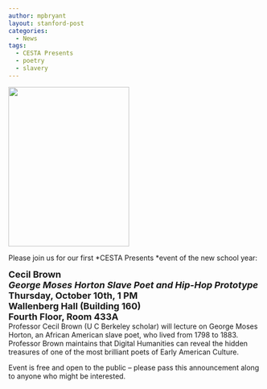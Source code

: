 ```yaml
---
author: mpbryant
layout: stanford-post
categories:
  - News
tags:
  - CESTA Presents
  - poetry
  - slavery
---
```

[<img class="aligncenter size-full wp-image-663" title="TheBlackBardPoster_3" src="https://cesta.stanford.edu/wp-content/uploads/2013/10/TheBlackBardPoster_3.png" alt="" width="240" height="317" />][1]

Please join us for our first *CESTA Presents *event of the new school year:

<div>
  <span style="font-size: large;"><strong>Cecil Brown<br /> <em>George Moses Horton Slave Poet and Hip-Hop Prototype</em></strong><br /> </span>
</div>

<div>
  <span style="font-size: large;"><strong>Thursday, October 10th, 1 PM</strong></span>
</div>

<div>
  <span style="font-size: large;"><strong>Wallenberg Hall (Building 160)</strong></span>
</div>

<div>
  <strong><span style="font-size: large;">Fourth Floor, Room 433A</span><br /> </strong>
</div>

<div>
</div>

<div>
  Professor Cecil Brown (U C Berkeley scholar) will lecture on George Moses Horton, an African American slave poet, who lived from 1798 to 1883. Professor Brown maintains that Digital Humanities can reveal the hidden treasures of one of the most brilliant poets of Early American Culture.</p>
</div>

Event is free and open to the public &#8211; please pass this announcement along to anyone who might be interested.

 [1]: https://cesta.stanford.edu/wp-content/uploads/2013/10/TheBlackBardPoster_3.png

